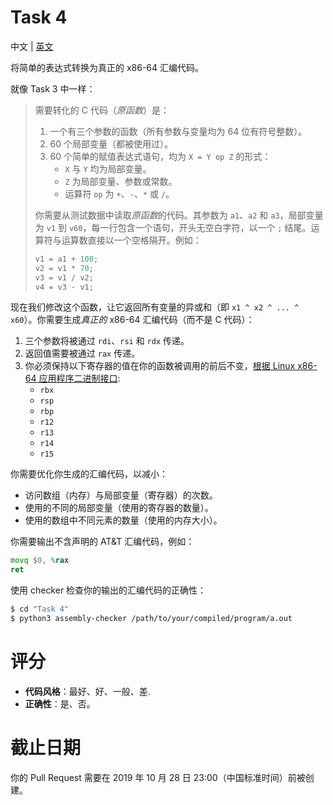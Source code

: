 ﻿# Task 4
中文 | [英文](README.md)

将简单的表达式转换为真正的 x86-64 汇编代码。

就像 Task 3 中一样：

> 需要转化的 C 代码（*原函数*）是：
>
> 1. 一个有三个参数的函数（所有参数与变量均为 64 位有符号整数）。
> 2. 60 个局部变量（都被使用过）。
> 3. 60 个简单的赋值表达式语句，均为 `X = Y op Z` 的形式：
>     * `X` 与 `Y` 均为局部变量。
>     * `Z` 为局部变量、参数或常数。
>     * 运算符 `op` 为 `+`、`-`、`*` 或 `/`。
>
> 你需要从测试数据中读取*原函数*的代码。其参数为 `a1`、`a2` 和 `a3`，局部变量为 `v1` 到 `v60`，每一行包含一个语句，开头无空白字符，以一个 `;` 结尾。运算符与运算数直接以一个空格隔开。例如：
>
> ```c
> v1 = a1 + 100;
> v2 = v1 * 70;
> v3 = v1 / v2;
> v4 = v3 - v1;
> ```

现在我们修改这个函数，让它返回所有变量的异或和（即 `x1 ^ x2 ^ ... ^ x60`）。你需要生成*真正的* x86-64 汇编代码（而不是 C 代码）：

1. 三个参数将被通过 `rdi`、`rsi` 和 `rdx` 传递。
2. 返回值需要被通过 `rax` 传递。
3. 你必须保持以下寄存器的值在你的函数被调用的前后不变，[根据 Linux x86-64 应用程序二进制接口](http://6.s081.scripts.mit.edu/sp18/x86-64-architecture-guide.html):
    * `rbx`
    * `rsp`
    * `rbp`
    * `r12`
    * `r13`
    * `r14`
    * `r15`

你需要优化你生成的汇编代码，以减小：

* 访问数组（内存）与局部变量（寄存器）的次数。
* 使用的不同的局部变量（使用的寄存器的数量）。
* 使用的数组中不同元素的数量（使用的内存大小）。

你需要输出不含声明的 AT&T 汇编代码，例如：

```asm
movq $0, %rax
ret
```

使用 checker 检查你的输出的汇编代码的正确性：

```bash
$ cd "Task 4"
$ python3 assembly-checker /path/to/your/compiled/program/a.out
```

# 评分
* **代码风格**：最好、好、一般、差.
* **正确性**：是、否。

# 截止日期
你的 Pull Request 需要在 2019 年 10 月 28 日 23:00（中国标准时间）前被创建。
